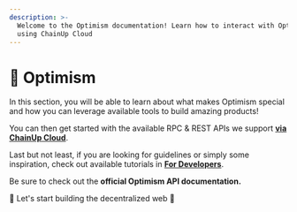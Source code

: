 ```yaml
---
description: >-
  Welcome to the Optimism documentation! Learn how to interact with Optimism
  using ChainUp Cloud
---
```


# 🥌 Optimism

In this section, you will be able to learn about what makes Optimism special and how you can leverage available tools to build amazing products!

You can then get started with the available RPC & REST APIs we support [**via ChainUp Cloud**](https://app.chainupcloud.com/login).

Last but not least, if you are looking for guidelines or simply some inspiration, check out available tutorials in [**For Developers**](../../introduction/for-developers/use-blockchain-api.md).

Be sure to check out the **official Optimism API documentation.**

🚀 Let's start building the decentralized web 🚀
